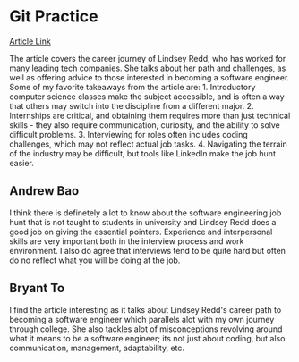 # Git Practice 

[Article Link](https://hbr.org/2021/07/career-crush-what-is-it-like-to-be-a-software-engineer) 

The article covers the career journey of Lindsey Redd, who has worked for many leading tech companies. She talks about her path and challenges, as well as offering advice to those interested in becoming a software engineer. Some of my favorite takeaways from the article are: 1. Introductory computer science classes make the subject accessible, and is often a way that others may switch into the discipline from a different major. 2. Internships are critical, and obtaining them requires more than just technical skills - they also require communication, curiosity, and the ability to solve difficult problems. 3. Interviewing for roles often includes coding challenges, which may not reflect actual job tasks. 4. Navigating the terrain of the industry may be difficult, but tools like LinkedIn make the job hunt easier.

## Andrew Bao

I think there is definetely a lot to know about the software engineering job hunt that is not taught to students in university and Lindsey Redd does a good job on giving the essential pointers. Experience and interpersonal skills are very important both in the interview process and work environment. I also do agree that interviews tend to be quite hard but often do no reflect what you will be doing at the job.


## Bryant To

I find the article interesting as it talks about Lindsey Redd's career path to becoming a software engineer which parallels alot with my own journey through college. She also tackles alot of misconceptions revolving around what it means to be a software engineer; its not just about coding, but also communication, management, adaptability, etc.